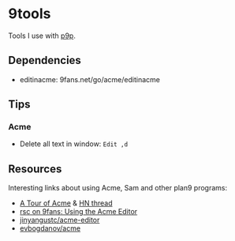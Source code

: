 # 9tools

Tools I use with [p9p](https://github.com/9fans/plan9port).

## Dependencies

- editinacme: 9fans.net/go/acme/editinacme

## Tips

### Acme

- Delete all text in window: `Edit ,d`

## Resources

Interesting links about using Acme, Sam and other plan9 programs:

- [A Tour of Acme](https://research.swtch.com/acme) & [HN thread](https://news.ycombinator.com/item?id=10957576)
- [rsc on 9fans: Using the Acme Editor](https://groups.google.com/d/msg/comp.os.plan9/_YUEVbTFuME/tJHB8y8-0vYJ)
- [jinyangustc/acme-editor](https://github.com/jinyangustc/acme-editor)
- [evbogdanov/acme](https://github.com/evbogdanov/acme)
